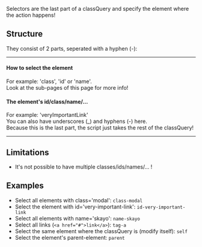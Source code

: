 Selectors are the last part of a classQuery and specify the element where the action happens!  

## Structure

They consist of 2 parts, seperated with a hyphen (-):

---

#### How to select the element
For example: 'class', 'id' or 'name'.  
Look at the sub-pages of this page for more info!

#### The element's id/class/name/...
For example: 'veryImportantLink'  
You can also have underscores (_) and hyphens (-) here.  
Because this is the last part, the script just takes the rest of the classQuery!

---

## Limitations

- It's not possible to have multiple classes/ids/names/... !

## Examples

- Select all elements with class='modal':  `class-modal`
- Select the element with id='very-important-link':  `id-very-important-link`
- Select all elements with name='skayo':  `name-skayo`
- Select all links (`<a href="#">link</a>`):  `tag-a`
- Select the same element where the classQuery is (modify itself): `self`
- Select the element's parent-element: `parent`